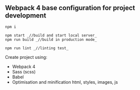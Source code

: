 ## Webpack 4 base configuration for project development

```
npm i

npm start _//build and start local server_
npm run build _//build in production mode_

npm run lint _//linting test_
```

Create project using:
* Webpack 4
* Sass (scss)
* Babel
* Optimisation and minification html, styles, images, js
